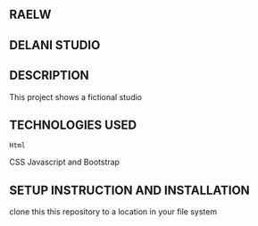 ## RAELW
## DELANI STUDIO
## DESCRIPTION
   This project shows a fictional studio
## TECHNOLOGIES USED
    Html
   CSS
   Javascript and Bootstrap
## SETUP INSTRUCTION AND INSTALLATION
   clone this this repository to a location in your file system
